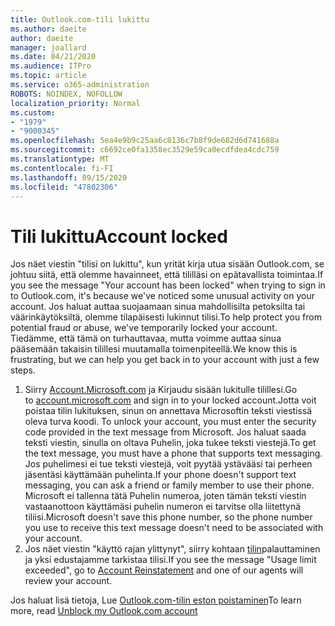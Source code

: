 ```yaml
---
title: Outlook.com-tili lukittu
ms.author: daeite
author: daeite
manager: joallard
ms.date: 04/21/2020
ms.audience: ITPro
ms.topic: article
ms.service: o365-administration
ROBOTS: NOINDEX, NOFOLLOW
localization_priority: Normal
ms.custom:
- "1979"
- "9000345"
ms.openlocfilehash: 5ea4e9b9c25aa6c8136c7b8f9de682d6d741688a
ms.sourcegitcommit: c6692ce0fa1358ec3529e59ca0ecdfdea4cdc759
ms.translationtype: MT
ms.contentlocale: fi-FI
ms.lasthandoff: 09/15/2020
ms.locfileid: "47802306"
---
```

# <a name="account-locked"></a><span data-ttu-id="00d96-102">Tili lukittu</span><span class="sxs-lookup"><span data-stu-id="00d96-102">Account locked</span></span>

<span data-ttu-id="00d96-103">Jos näet viestin "tilisi on lukittu", kun yrität kirja utua sisään Outlook.com, se johtuu siitä, että olemme havainneet, että tililläsi on epätavallista toimintaa.</span><span class="sxs-lookup"><span data-stu-id="00d96-103">If you see the message "Your account has been locked" when trying to sign in to Outlook.com, it's because we've noticed some unusual activity on your account.</span></span> <span data-ttu-id="00d96-104">Jos haluat auttaa suojaamaan sinua mahdollisilta petoksilta tai väärinkäytöksiltä, olemme tilapäisesti lukinnut tilisi.</span><span class="sxs-lookup"><span data-stu-id="00d96-104">To help protect you from potential fraud or abuse, we've temporarily locked your account.</span></span> <span data-ttu-id="00d96-105">Tiedämme, että tämä on turhauttavaa, mutta voimme auttaa sinua pääsemään takaisin tilillesi muutamalla toimenpiteellä.</span><span class="sxs-lookup"><span data-stu-id="00d96-105">We know this is frustrating, but we can help you get back in to your account with just a few steps.</span></span>

1. <span data-ttu-id="00d96-106">Siirry [Account.Microsoft.com](https://go.microsoft.com/fwlink/?linkid=2090484) ja Kirjaudu sisään lukitulle tilillesi.</span><span class="sxs-lookup"><span data-stu-id="00d96-106">Go to [account.microsoft.com](https://go.microsoft.com/fwlink/?linkid=2090484) and sign in to your locked account.</span></span><span data-ttu-id="00d96-107">Jotta voit poistaa tilin lukituksen, sinun on annettava Microsoftin teksti viestissä oleva turva koodi.</span><span class="sxs-lookup"><span data-stu-id="00d96-107"> To unlock your account, you must enter the security code provided in the text message from Microsoft.</span></span> <span data-ttu-id="00d96-108">Jos haluat saada teksti viestin, sinulla on oltava Puhelin, joka tukee teksti viestejä.</span><span class="sxs-lookup"><span data-stu-id="00d96-108">To get the text message, you must have a phone that supports text messaging.</span></span> <span data-ttu-id="00d96-109">Jos puhelimesi ei tue teksti viestejä, voit pyytää ystävääsi tai perheen jäsentäsi käyttämään puhelinta.</span><span class="sxs-lookup"><span data-stu-id="00d96-109">If your phone doesn't support text messaging, you can ask a friend or family member to use their phone.</span></span> <span data-ttu-id="00d96-110">Microsoft ei tallenna tätä Puhelin numeroa, joten tämän teksti viestin vastaanottoon käyttämäsi puhelin numeron ei tarvitse olla liitettynä tiliisi.</span><span class="sxs-lookup"><span data-stu-id="00d96-110">Microsoft doesn't save this phone number, so the phone number you use to receive this text message doesn't need to be associated with your account.</span></span>
2. <span data-ttu-id="00d96-111">Jos näet viestin "käyttö rajan ylittynyt", siirry kohtaan [tilin](https://go.microsoft.com/fwlink/?linkid=2090483)palauttaminen   ja yksi edustajamme tarkistaa tilisi.</span><span class="sxs-lookup"><span data-stu-id="00d96-111">If you see the message "Usage limit exceeded", go to [Account Reinstatement](https://go.microsoft.com/fwlink/?linkid=2090483) and one of our agents will review your account.</span></span>

<span data-ttu-id="00d96-112">Jos haluat lisä tietoja, Lue [Outlook.com-tilin eston poistaminen](https://support.office.com/article/f4ad2701-d166-4d8b-8a6a-9af2a1f8a4c4?wt.mc_id=Office_Outlook_com_Alchemy)</span><span class="sxs-lookup"><span data-stu-id="00d96-112">To learn more, read [Unblock my Outlook.com account](https://support.office.com/article/f4ad2701-d166-4d8b-8a6a-9af2a1f8a4c4?wt.mc_id=Office_Outlook_com_Alchemy)</span></span> 